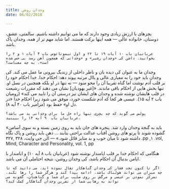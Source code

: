 ```yaml
---
title: وجدان روشن
date: 06/02/2018

---
```


یچزهای با ارزش زیادی وجود دارند که ما می توانیم داشته باشیم. سالمتی، عشق، دوستان، 
خانواده عالی — همه اینها برکت هستند. اما شاید مهم تر از همه، وجدان پاک باشد.

`عربانیان باب ١۰ آیات ١۹ تا ۲۲ و اول تیموتائوس باب ۴ آیات ١ و ۲ را بخوانید. داشن کی «وجدان رشیر» و «وجدانی که همچون آهن رسد بی حس شده است»، به چه معناست؟`

وجدان ما به عنوان کی دیده بان و ناظر داخلی از زندیگ بیرونی ما عمل می کند. کی وجدان باید خود را به معیاری عالی و باال مرتبه یپوند دهد: احکام خدا. خدا احکام خود را بر قلب آدم نوشت اما گناه تقریبا آن را محو منود — نه تنها در او بلکه همچنین در نسل او. تنها بخش هایی از احکام باقی ماندند. «[غیر یهودیان] نشان می دهند که مقررات رشیعت در قلب هایشان نوشته شده و وجدان های ایشان نیز درستی آن را تایید می کند» (رومیان باب ۲ آیه ۱۵). عیسی هر کجا که آدم شکست خورد، موفق می شود زیرا احکام خدا «در دل او» حفظ بود (مزامیر باب ۴۰ آیه ۸). 

`پولس می گوید که چه یچزی تنها راه حل ما برای وجدانی بد می باشد؟ عربانیان باب  ۹ آیه ١۴ را ببینید.`

«باید به گنجه وجدان  وارد شد. پنجره های جان باید به روی زمین بسته و به سوی آسامن گشوده شوند تا پرتو های روشن آفتاب عدالت براحتی بتابند ... ذهن باید  روشن و پاک نگاه داشته شود تا میان خوب و بد متایز قائل شود.» — الن جی وایت،
۳۲۸ ,۳۲۷ .pp ,١ .vol, Mind, Character and Personality, vol. 1, pp

هنگامی که احکام خدا بر قلب ایامندار نوشته شود (عربانیان باب ۸ آیه ۱۰) و ایامندار با ایامن بدنبال آن احکام باشد، کی وجدان روشن، نتیجه احتاملی آن می باشد.

`اگر تا کنون تحت فشار کی وجدان گناهکار تقال نموده اید، می دانید که تا چه میزان می تواند هولناک باشد، ادامه یپدا کند و هرگز شما را رها نکند. تمرکز نمودن بر عیسی و مرگش بر روی صلیب برای شما و گناهتان، گچونه می تواند به رهایی شما از نفرین وجدان گناهکار کمک کند؟`